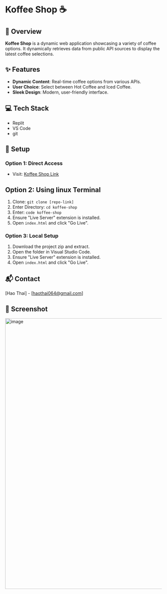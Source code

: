 # Koffee Shop ☕

## 🌟 Overview
**Koffee Shop** is a dynamic web application showcasing a variety of coffee options. It dynamically retrieves data from public API sources to display the latest coffee selections.

## ✨ Features
- **Dynamic Content**: Real-time coffee options from various APIs.
- **User Choice**: Select between Hot Coffee and Iced Coffee.
- **Sleek Design**: Modern, user-friendly interface.

## 💻 Tech Stack
- Replit
- VS Code
- git

## 🚀 Setup
### Option 1: Direct Access
- Visit: [Koffee Shop Link](https://coffee.haothai2.repl.co/)

## Option 2: Using linux Terminal
1. Clone: `git clone [repo-link]`
2. Enter Directory: `cd koffee-shop`
3. Enter: `code koffee-shop`
4. Ensure "Live Server" extension is installed.
5.  Open `index.html` and click "Go Live".

### Option 3: Local Setup
1. Download the project zip and extract.
2. Open the folder in Visual Studio Code.
3. Ensure "Live Server" extension is installed.
4. Open `index.html` and click "Go Live".


## 📬 Contact
[Hao Thai] - [haothai064@gmail.com]



## 📸 Screenshot
<img width="870" alt="image" src="https://github.com/Haothai1/coffeeAPI/assets/100315684/95b0bb4d-c95d-4976-85fe-b43d789e6c50">


